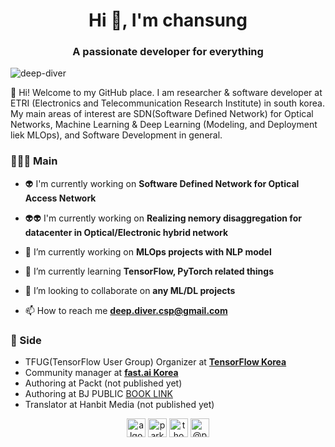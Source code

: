 <h1 align="center">Hi 👋, I'm chansung</h1>

<h3 align="center">A passionate developer for everything</h3>
<p align="left"> <img src="https://komarev.com/ghpvc/?username=deep-diver" alt="deep-diver" /> </p>

<p>
👋 Hi! Welcome to my GitHub place.
I am researcher & software developer at ETRI (Electronics and Telecommunication Research Institute) in south korea. My main areas of interest are SDN(Software Defined Network) for Optical Networks, Machine Learning & Deep Learning (Modeling, and Deployment liek MLOps), and Software Development in general.
</p>

### 👨🏼‍💻 Main
- 👽 I'm currently working on **Software Defined Network for Optical Access Network**

- 👽👽 I'm currently working on **Realizing nemory disaggregation for datacenter in Optical/Electronic hybrid network**

- 🔭 I’m currently working on **MLOps projects with NLP model**

- 🌱 I’m currently learning **TensorFlow, PyTorch related things**

- 👯 I’m looking to collaborate on **any ML/DL projects**

- 📫 How to reach me **deep.diver.csp@gmail.com**

### 👯 Side
- TFUG(TensorFlow User Group) Organizer at [**TensorFlow Korea**](https://www.facebook.com/groups/TensorFlowKR)
- Community manager at [**fast.ai Korea**](https://www.facebook.com/groups/fastaikr)
- Authoring at Packt (not published yet)
- Authoring at BJ PUBLIC [BOOK LINK](http://www.yes24.com/Product/Goods/90349631?Acode=101)
- Translator at Hanbit Media (not published yet)


<p align="center">
<a href="https://twitter.com/algo_diver" target="blank"><img align="center" src="https://cdn.jsdelivr.net/npm/simple-icons@3.0.1/icons/twitter.svg" alt="algo_diver" height="30" width="30" /></a>
<a href="https://linkedin.com/in/park-chansung-35353082" target="blank"><img align="center" src="https://cdn.jsdelivr.net/npm/simple-icons@3.0.1/icons/linkedin.svg" alt="park-chansung-35353082" height="30" width="30" /></a>
<a href="https://fb.com/thomas.cs.park" target="blank"><img align="center" src="https://cdn.jsdelivr.net/npm/simple-icons@3.0.1/icons/facebook.svg" alt="thomas.cs.park" height="30" width="30" /></a>
<a href="https://medium.com/@parkchansung" target="blank"><img align="center" src="https://cdn.jsdelivr.net/npm/simple-icons@3.0.1/icons/medium.svg" alt="@parkchansung" height="30" width="30" /></a>
</p>
